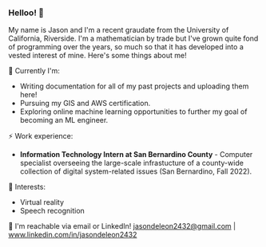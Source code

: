 ### Helloo!  👋

My name is Jason and I'm a recent graudate from the University of California, Riverside. I'm a mathematician by trade but I've grown quite fond of programming over the years, so much so that it has developed into a vested interest of mine. Here's some things about me!

🔭 Currently I'm:
- Writing documentation for all of my past projects and uploading them here!
- Pursuing my GIS and AWS certification.
- Exploring online machine learning opportunities to further my goal of becoming an ML engineer.

⚡ Work experience:
- **Information Technology Intern at San Bernardino County** - Computer specialist overseeing the large-scale infrastucture of a county-wide collection of digital system-related issues (San Bernardino, Fall 2022).

🌱 Interests:
- Virtual reality
- Speech recognition

💬 I'm reachable via email or LinkedIn! jasondeleon2432@gmail.com | www.linkedin.com/in/jasondeleon2432

<!--
**jSwAggy01/jSwAggy01** is a ✨ _special_ ✨ repository because its `README.md` (this file) appears on your GitHub profile.

Here are some ideas to get you started:

- 🔭 I’m currently working on ...
- 🌱 I’m currently learning ...
- 👯 I’m looking to collaborate on ...
- 🤔 I’m looking for help with ...
- 💬 Ask me about ...
- 📫 How to reach me: ...
- 😄 Pronouns: ...
- ⚡ Fun fact: ...
-->
